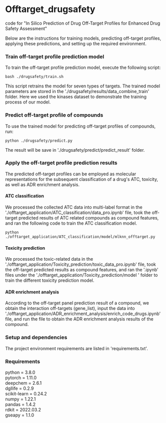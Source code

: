 # Offtarget_drugsafety
code for "In Silico Prediction of Drug Off-Target Profiles for Enhanced Drug Safety Assessment"

Below are the instructions for training models, predicting off-target profiles, applying these predictions, and setting up the required environment.

### Train off-target profile prediction model

To train the off-target profile prediction model, execute the following script:
```
bash ./drugsafety/train.sh
```
This script retrains the model for seven types of targets. The trained model parameters are stored in the './drugsafety/results/data_combine_train' folder. Here we used the kinases dataset to demonstrate the training process of our model.

### Predict off-target profile of compounds

To use the trained model for predicting off-target profiles of compounds, run:
```
python ./drugsafety/predict.py
```
The result will be save in './drugsafety/predict/predict_result' folder.


### Apply the off-target profile prediction results
The predicted off-target profiles can be employed as molecular representations for the subsequent classification of a drug's ATC, toxicity, as well as ADR enrichment analysis.

#### ATC classification
We processed the collected ATC data into multi-label format in the './offtarget_application/ATC_classification/data_pro.ipynb' file, took the off-target predicted results of ATC related compounds as compound features, and ran the following code to train the ATC classification model.
```
python ./offtarget_application/ATC_classification/model/mlknn_offtarget.py
```

#### Toxicity prediction
We processed the toxic-related data in the './offtarget_application/Toxicity_prediction/toxic_data_pro.ipynb' file, took the off-target predicted results as compound features, and ran the '.ipynb' files under the  './offtarget_application/Toxicity_prediction/model ' folder  to train the different toxicity prediction model.

#### ADR enrichment analysis
According to the off-target panel prediction result of a compound, we obtain the interaction off-targets (gene_list), input the data into './offtarget_application/ADR_enrichment_analysis/enrich_code_drugs.ipynb' file, and run the file to obtain the ADR enrichment analysis results of the compound.

### Setup and dependencies
The project environment requirements are listed in 'requirements.txt'.

### Requirements
python = 3.8.0  
pytorch = 1.11.0  
deepchem = 2.6.1  
dgllife = 0.2.9  
scikit-learn = 0.24.2  
numpy = 1.22.1  
pandas = 1.4.2  
rdkit = 2022.03.2  
gseapy = 1.1.0  
